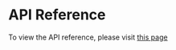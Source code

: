 # API Reference
To view the API reference, please visit [this page](https://doc.crds.dev/github.com/kube-champ/terraform-operator) 

<!-- ---
layout: default
title: API Reference
nav_order: 5
---

# API Reference

## Packages
- [run.terraform-operator.io/v1alpha1](#runterraform-operatoriov1alpha1)


## run.terraform-operator.io/v1alpha1

Package v1alpha1 contains API Schema definitions for the run v1alpha1 API group

### Resource Types
- [Terraform](#terraform)
- [TerraformList](#terraformlist)



#### DependsOnSpec



DependsOnSpec specifies the dependency on other Terraform runs

_Appears in:_
- [TerraformSpec](#terraformspec)

| Field | Description |
| --- | --- |
| `name` _string_ | The Terraform object metadata.name |
| `namespace` _string_ | The namespace where the Terraform run exist |


#### GitSSHKeySpec





_Appears in:_
- [TerraformSpec](#terraformspec)

| Field | Description |
| --- | --- |
| `valueFrom` _[VolumeSource](https://kubernetes.io/docs/reference/generated/kubernetes-api/v1.22/#volumesource-v1-core)_ | The source of the value where the private SSH key exist |


#### Module





_Appears in:_
- [TerraformSpec](#terraformspec)

| Field | Description |
| --- | --- |
| `source` _string_ | module source, must be a valid Terraform module source |
| `version` _string_ | module version |


#### OutputSpec





_Appears in:_
- [TerraformSpec](#terraformspec)

| Field | Description |
| --- | --- |
| `key` _string_ | Output key specifies the Kubernetes secret key |
| `moduleOutputName` _string_ | The output name as defined in the source Terraform module |


#### PreviousRunStatus



PreviousRuns stores the previous run information in case the current run object was modified

_Appears in:_
- [TerraformStatus](#terraformstatus)

| Field | Description |
| --- | --- |
| `id` _string_ | Attribute name in module |


#### Terraform



Terraform is the Schema for the terraforms API

_Appears in:_
- [TerraformList](#terraformlist)

| Field | Description |
| --- | --- |
| `apiVersion` _string_ | `run.terraform-operator.io/v1alpha1`
| `kind` _string_ | `Terraform`
| `metadata` _[ObjectMeta](https://kubernetes.io/docs/reference/generated/kubernetes-api/v1.22/#objectmeta-v1-meta)_ | Refer to Kubernetes API documentation for fields of `metadata`. |
| `spec` _[TerraformSpec](#terraformspec)_ |  |


#### TerraformList



TerraformList contains a list of Terraform



| Field | Description |
| --- | --- |
| `apiVersion` _string_ | `run.terraform-operator.io/v1alpha1`
| `kind` _string_ | `TerraformList`
| `metadata` _[ListMeta](https://kubernetes.io/docs/reference/generated/kubernetes-api/v1.22/#listmeta-v1-meta)_ | Refer to Kubernetes API documentation for fields of `metadata`. |
| `items` _[Terraform](#terraform) array_ |  |


#### TerraformSpec



TerraformSpec defines the desired state of Terraform

_Appears in:_
- [Terraform](#terraform)

| Field | Description |
| --- | --- |
| `terraformVersion` _string_ | The terraform version to use |
| `module` _[Module](#module)_ | The module information (source & version) |
| `backend` _string_ | A custom terraform backend configuration |
| `providersConfig` _string_ | A custom terraform providers configuration |
| `workspace` _string_ | The terraform workspae. Defaults to `default` |
| `dependsOn` _[DependsOnSpec](#dependsonspec) array_ | A list of dependencies on other Terraform runs |
| `variables` _[Variable](#variable) array_ | Variables as inputs to the Terraform module |
| `variableFiles` _[VariableFile](#variablefile) array_ | Terraform variable files |
| `outputs` _[OutputSpec](#outputspec) array_ | Terraform outputs will be written to a Kubernetes secret |
| `destroy` _boolean_ | Indicates whether a destroy job should run |
| `deleteCompletedJobs` _boolean_ | Indicates whether to keep the jobs/pods after the run is successful/completed |
| `retryLimit` _integer_ | A retry limit to be set on the Job as a backOffLimit |
| `gitSSHKey` _[GitSSHKeySpec](#gitsshkeyspec)_ | An SSH key to be able to pull modules from private git repositories |




#### Variable





_Appears in:_
- [TerraformSpec](#terraformspec)

| Field | Description |
| --- | --- |
| `key` _string_ | Terraform module variable name |
| `value` _string_ | Variable value |
| `valueFrom` _[EnvVarSource](https://kubernetes.io/docs/reference/generated/kubernetes-api/v1.22/#envvarsource-v1-core)_ | The variable value from a key source (secret or configmap) |
| `environmentVariable` _boolean_ | EnvironmentVariable denotes if this variable should be created as environment variable |


#### VariableFile





_Appears in:_
- [TerraformSpec](#terraformspec)

| Field | Description |
| --- | --- |
| `key` _string_ | The module variable name |
| `valueFrom` _[VolumeSource](https://kubernetes.io/docs/reference/generated/kubernetes-api/v1.22/#volumesource-v1-core)_ | The source of the variable file | -->
